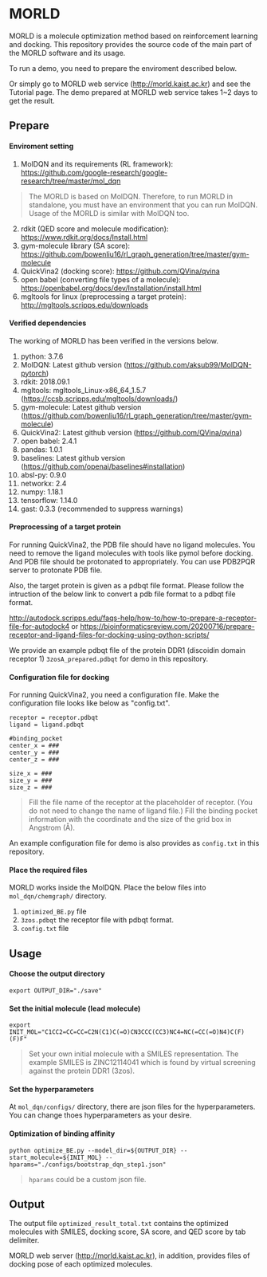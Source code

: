 # MORLD
MORLD is a molecule optimization method based on reinforcement learning and docking. This repository provides the source code of the main part of the MORLD software and its usage.

To run a demo, you need to prepare the enviroment described below.

Or simply go to MORLD web service (http://morld.kaist.ac.kr) and see the Tutorial page. The demo prepared at MORLD web service takes 1~2 days to get the result.

## Prepare

#### Enviroment setting
1. MolDQN and its requirements (RL framework): 
https://github.com/google-research/google-research/tree/master/mol_dqn

>The MORLD is based on MolDQN. 
Therefore, to run MORLD in standalone, you must have an environment that you can run MolDQN.
Usage of the MORLD is similar with MolDQN too. 


2. rdkit (QED score and molecule modification): https://www.rdkit.org/docs/Install.html
3. gym-molecule library (SA score): https://github.com/bowenliu16/rl_graph_generation/tree/master/gym-molecule
4. QuickVina2 (docking score): https://github.com/QVina/qvina
5. open babel (converting file types of a molecule): https://openbabel.org/docs/dev/Installation/install.html
6. mgltools for linux (preprocessing a target protein): http://mgltools.scripps.edu/downloads

#### Verified dependencies
The working of MORLD has been verified in the versions below.

1. python: 3.7.6
2. MolDQN: Latest github version (https://github.com/aksub99/MolDQN-pytorch)
3. rdkit: 2018.09.1 
4. mgltools: mgltools_Linux-x86_64_1.5.7 (https://ccsb.scripps.edu/mgltools/downloads/)
5. gym-molecule: Latest github version (https://github.com/bowenliu16/rl_graph_generation/tree/master/gym-molecule)
6. QuickVina2: Latest github version (https://github.com/QVina/qvina)
7. open babel: 2.4.1
8. pandas: 1.0.1
9. baselines: Latest github version (https://github.com/openai/baselines#installation)
10. absl-py: 0.9.0
11. networkx: 2.4
12. numpy: 1.18.1
13. tensorflow: 1.14.0
14. gast: 0.3.3 (recommended to suppress warnings)


#### Preprocessing of a target protein


For running QuickVina2, the PDB file should have no ligand molecules.
You need to remove the ligand molecules with tools like pymol before docking.
And PDB file should be protonated to appropriately.
You can use PDB2PQR server to protonate PDB file.

Also, the target protein is given as a pdbqt file format.
Please follow the intruction of the below link to convert a pdb file format to a pdbqt file format.

http://autodock.scripps.edu/faqs-help/how-to/how-to-prepare-a-receptor-file-for-autodock4
or
https://bioinformaticsreview.com/20200716/prepare-receptor-and-ligand-files-for-docking-using-python-scripts/

We provide an example pdbqt file of the protein DDR1 (discoidin domain receptor 1) ```3zosA_prepared.pdbqt``` for demo in this repository.

#### Configuration file for docking
For running QuickVina2, you need a configuration file.
Make the configuration file looks like below as "config.txt". 
<pre><code>receptor = receptor.pdbqt
ligand = ligand.pdbqt

#binding_pocket
center_x = ###
center_y = ###
center_z = ###

size_x = ###
size_y = ###
size_z = ###
</code></pre>

>Fill the file name of the receptor at the placeholder of receptor. (You do not need to change the name of ligand file.)
Fill the binding pocket information with the coordinate and the size of the grid box in Angstrom (Å). 

An example configuration file for demo is also provides as ```config.txt``` in this repository.

#### Place the required files
MORLD works inside the MolDQN. 
Place the below files into ```mol_dqn/chemgraph/``` directory.
1. ```optimized_BE.py``` file
2. ```3zos.pdbqt``` the receptor file with pdbqt format.
3. ```config.txt``` file

## Usage
#### Choose the output directory
<pre><code>export OUTPUT_DIR="./save"</code></pre>

#### Set the initial molecule (lead molecule)
<pre><code>export INIT_MOL="C1CC2=CC=CC=C2N(C1)C(=O)CN3CCC(CC3)NC4=NC(=CC(=O)N4)C(F)(F)F"</code></pre>
> Set your own initial molecule with a SMILES representation.
The example SMILES is ZINC12114041 which is found by virtual screening against the protein DDR1 (3zos).

#### Set the hyperparameters
At ```mol_dqn/configs/``` directory, there are json files for the hyperparameters.
You can change thoes hyperparameters as your desire. 

#### Optimization of binding affinity
<pre><code>python optimize_BE.py --model_dir=${OUTPUT_DIR} --start_molecule=${INIT_MOL} --hparams="./configs/bootstrap_dqn_step1.json"</code></pre>
> ```hparams``` could be a custom json file.

## Output
The output file ```optimized_result_total.txt``` contains the optimized molecules with SMILES, docking score, SA score, and QED score by tab delimiter.

MORLD web server (http://morld.kaist.ac.kr), in addition, provides files of docking pose of each optimized molecules. 
